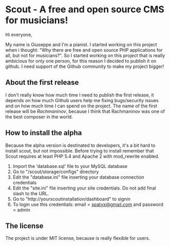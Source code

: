 # Scout - A free and open source CMS for musicians!

Hi everyone,

My name is Giuseppe and I'm a pianist. I started working on this project when i thought: "Why there are free and open
source PHP applications for all, but not for musicians?". So I started working on this project that is really ambicious
for only one person, for this reason I decided to publish it on github. I need support of the Github community to make
my project bigger!

## About the first release

I don't really know how much time I need to publish the first release, it depends on how much Github users help me
fixing bugs/security issues and on how much time I can spend on the project. The name of the first release will be
*Rachmaninov*, because I think that Rachmaninov was one of the best composer in the world.

## How to install the alpha

Because the alpha version is destinated to developers, it's a bit hard to install scout, but not impossible.
Before trying to install remember that Scout requires at least PHP 5.4 and Apache 2 with mod_rewrite enabled.

1. Import the 'database.sql' file to your MySQL database
2. Go to "/scout/storage/configs" directory
3. Edit the "database.ini" file inserting your database connection credentials
4. Edit the "site.ini" file inserting your site credentials. Do not add final slash to the URL.
5. Go to "http://yourscoutinstallation/dashboard" to signin
6. To login use this credentials: email = spatyx@gmail.com and password = admin

## The license

The project is under MIT license, because is really flexible for users.
